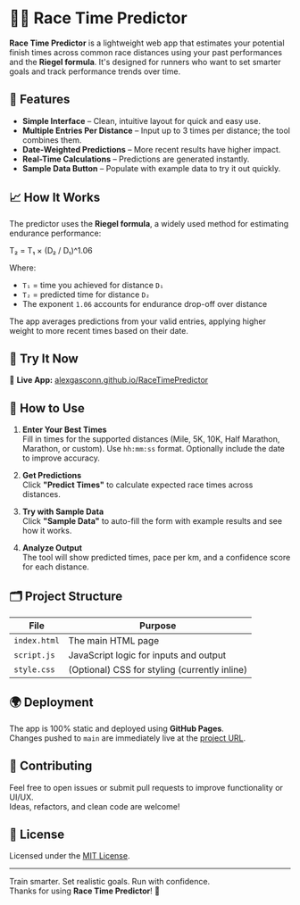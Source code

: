 # 🏃‍♂️ Race Time Predictor

**Race Time Predictor** is a lightweight web app that estimates your potential finish times across common race distances using your past performances and the **Riegel formula**. It's designed for runners who want to set smarter goals and track performance trends over time.

## 📌 Features

- **Simple Interface** – Clean, intuitive layout for quick and easy use.
- **Multiple Entries Per Distance** – Input up to 3 times per distance; the tool combines them.
- **Date-Weighted Predictions** – More recent results have higher impact.
- **Real-Time Calculations** – Predictions are generated instantly.
- **Sample Data Button** – Populate with example data to try it out quickly.

## 📈 How It Works

The predictor uses the **Riegel formula**, a widely used method for estimating endurance performance:

T₂ = T₁ × (D₂ / D₁)^1.06


Where:
- `T₁` = time you achieved for distance `D₁`
- `T₂` = predicted time for distance `D₂`
- The exponent `1.06` accounts for endurance drop-off over distance

The app averages predictions from your valid entries, applying higher weight to more recent times based on their date.

## 🚀 Try It Now

🔗 **Live App:** [alexgasconn.github.io/RaceTimePredictor](https://alexgasconn.github.io/RaceTimePredictor/)

## 🧪 How to Use

1. **Enter Your Best Times**  
   Fill in times for the supported distances (Mile, 5K, 10K, Half Marathon, Marathon, or custom). Use `hh:mm:ss` format. Optionally include the date to improve accuracy.

2. **Get Predictions**  
   Click **"Predict Times"** to calculate expected race times across distances.

3. **Try with Sample Data**  
   Click **"Sample Data"** to auto-fill the form with example results and see how it works.

4. **Analyze Output**  
   The tool will show predicted times, pace per km, and a confidence score for each distance.

## 🗂️ Project Structure

| File         | Purpose                                 |
|--------------|------------------------------------------|
| `index.html` | The main HTML page                      |
| `script.js`  | JavaScript logic for inputs and output  |
| `style.css`  | (Optional) CSS for styling (currently inline) |

## 🌍 Deployment

The app is 100% static and deployed using **GitHub Pages**.  
Changes pushed to `main` are immediately live at the [project URL](https://alexgasconn.github.io/RaceTimePredictor/).

## 🤝 Contributing

Feel free to open issues or submit pull requests to improve functionality or UI/UX.  
Ideas, refactors, and clean code are welcome!

## 📄 License

Licensed under the [MIT License](LICENSE).

---

Train smarter. Set realistic goals. Run with confidence.  
Thanks for using **Race Time Predictor**! 🏁
